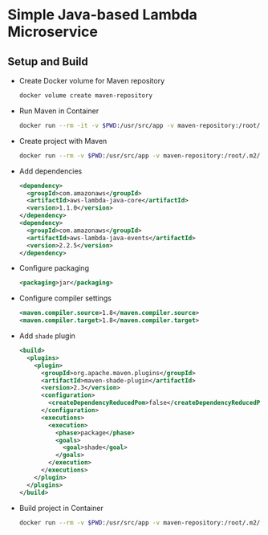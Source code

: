 # Simple Java-based Lambda Microservice

## Setup and Build

* Create Docker volume for Maven repository
  ```bash
  docker volume create maven-repository
  ```
* Run Maven in Container
  ```bash
  docker run --rm -it -v $PWD:/usr/src/app -v maven-repository:/root/.m2/repository -w /usr/src/app maven:3.6-jdk-8 /bin/bash
  ```
* Create project with Maven
  ```bash
  docker run --rm -v $PWD:/usr/src/app -v maven-repository:/root/.m2/repository -w /usr/src/app maven:3.6-jdk-8 mvn archetype:generate -DgroupId=com.carpinuslabs.todo -DartifactId=todo-app -DarchetypeArtifactId=maven-archetype-quickstart -DarchetypeVersion=1.4 -DinteractiveMode=false
  ```
* Add dependencies
  ```xml
  <dependency>
    <groupId>com.amazonaws</groupId>
    <artifactId>aws-lambda-java-core</artifactId>
    <version>1.1.0</version>
  </dependency>
  <dependency>
    <groupId>com.amazonaws</groupId>
    <artifactId>aws-lambda-java-events</artifactId>
    <version>2.2.5</version>
  </dependency>
  ```
* Configure packaging
  ```xml
  <packaging>jar</packaging>
  ```
* Configure compiler settings
  ```xml
  <maven.compiler.source>1.8</maven.compiler.source>
  <maven.compiler.target>1.8</maven.compiler.target>
  ```
* Add `shade` plugin
  ```xml
  <build>
    <plugins>
      <plugin>
        <groupId>org.apache.maven.plugins</groupId>
        <artifactId>maven-shade-plugin</artifactId>
        <version>2.3</version>
        <configuration>
          <createDependencyReducedPom>false</createDependencyReducedPom>
        </configuration>
        <executions>
          <execution>
            <phase>package</phase>
            <goals>
              <goal>shade</goal>
            </goals>
          </execution>
        </executions>
      </plugin>
    </plugins>
  </build>
  ```
* Build project in Container
  ```bash
  docker run --rm -v $PWD:/usr/src/app -v maven-repository:/root/.m2/repository -w /usr/src/app maven:3.6-jdk-8 mvn clean package -DskipTests
  ```

